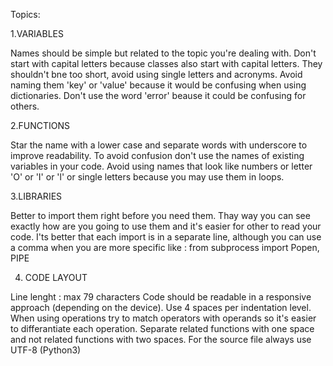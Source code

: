 Topics:

1.VARIABLES

Names should be simple but related to the topic you're dealing with.
Don't start with capital letters because classes also start with capital letters.
They shouldn't bne too short, avoid using single letters and acronyms.
Avoid naming them 'key' or 'value' because it would be confusing when using dictionaries.
Don't use the word 'error' beause it could be confusing for others.

2.FUNCTIONS

Star the name with a lower case and separate words with underscore to improve readability. 
To avoid confusion don't use the names of existing variables in your code. 
Avoid using names that look like numbers or letter 'O' or 'I' or 'l'  or single letters because you may use them in loops.


3.LIBRARIES

Better to import them right before you need them.
Thay way you can see exactly how are you going to use them and it's easier for other to read your code.
I'ts better that each import is in a separate line, although you can use a comma when you are more specific like : from subprocess import Popen, PIPE

4. CODE LAYOUT

Line lenght : max 79 characters
Code should be readable in a responsive approach (depending on the device).
Use 4 spaces per indentation level.
When using operations try to match operators with operands so it's easier to differantiate each operation. 
Separate related functions with one space and not related functions with two spaces.
For the source file always use UTF-8 (Python3)
